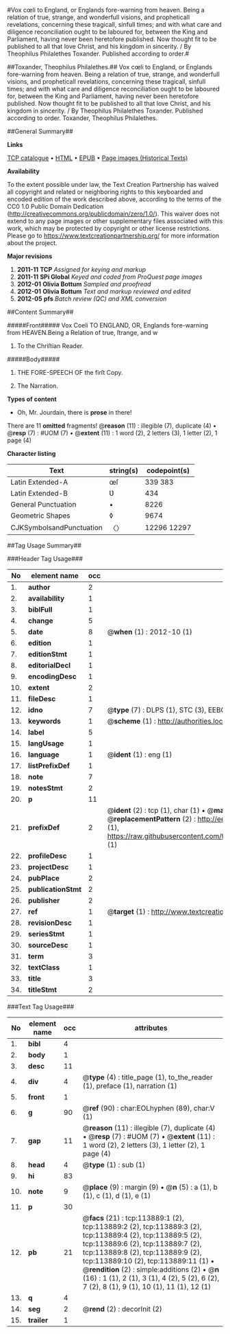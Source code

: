 #Vox cœli to England, or Englands fore-warning from heaven. Being a relation of true, strange, and wonderfull visions, and propheticall revelations, concerning these tragicall, sinfull times; and with what care and diligence reconciliation ought to be laboured for, between the King and Parliament, having never been heretofore published. Now thought fit to be published to all that love Christ, and his kingdom in sincerity. / By Theophilus Philalethes Toxander. Published according to order.#

##Toxander, Theophilus Philalethes.##
Vox cœli to England, or Englands fore-warning from heaven. Being a relation of true, strange, and wonderfull visions, and propheticall revelations, concerning these tragicall, sinfull times; and with what care and diligence reconciliation ought to be laboured for, between the King and Parliament, having never been heretofore published. Now thought fit to be published to all that love Christ, and his kingdom in sincerity. / By Theophilus Philalethes Toxander. Published according to order.
Toxander, Theophilus Philalethes.

##General Summary##

**Links**

[TCP catalogue](http://www.ota.ox.ac.uk/tcp/)  • 
[HTML](http://tei.it.ox.ac.uk/tcp/Texts-HTML/free/A96/A96024.html)  • 
[EPUB](http://tei.it.ox.ac.uk/tcp/Texts-EPUB/free/A96/A96024.epub) • 
[Page images (Historical Texts)](https://historicaltexts.jisc.ac.uk/eebo-99861746e)

**Availability**

To the extent possible under law, the Text Creation Partnership has waived all copyright and related or neighboring rights to this keyboarded and encoded edition of the work described above, according to the terms of the CC0 1.0 Public Domain Dedication (http://creativecommons.org/publicdomain/zero/1.0/). This waiver does not extend to any page images or other supplementary files associated with this work, which may be protected by copyright or other license restrictions. Please go to https://www.textcreationpartnership.org/ for more information about the project.

**Major revisions**

1. __2011-11__ __TCP__ *Assigned for keying and markup*
1. __2011-11__ __SPi Global__ *Keyed and coded from ProQuest page images*
1. __2012-01__ __Olivia Bottum__ *Sampled and proofread*
1. __2012-01__ __Olivia Bottum__ *Text and markup reviewed and edited*
1. __2012-05__ __pfs__ *Batch review (QC) and XML conversion*

##Content Summary##

#####Front#####
Vox Coeli TO ENGLAND, OR, Englands fore-warning from HEAVEN.Being a Relation of true, ſtrange, and w
1. To the Chriſtian Reader.

#####Body#####

1. THE FORE-SPEECH OF the firſt Copy.

1. The Narration.

**Types of content**

  * Oh, Mr. Jourdain, there is **prose** in there!

There are 11 **omitted** fragments! 
 @__reason__ (11) : illegible (7), duplicate (4)  •  @__resp__ (7) : #UOM (7)  •  @__extent__ (11) : 1 word (2), 2 letters (3), 1 letter (2), 1 page (4)

**Character listing**


|Text|string(s)|codepoint(s)|
|---|---|---|
|Latin Extended-A|œſ|339 383|
|Latin Extended-B|Ʋ|434|
|General Punctuation|•|8226|
|Geometric Shapes|◊|9674|
|CJKSymbolsandPunctuation|〈〉|12296 12297|

##Tag Usage Summary##

###Header Tag Usage###

|No|element name|occ|attributes|
|---|---|---|---|
|1.|__author__|2||
|2.|__availability__|1||
|3.|__biblFull__|1||
|4.|__change__|5||
|5.|__date__|8| @__when__ (1) : 2012-10 (1)|
|6.|__edition__|1||
|7.|__editionStmt__|1||
|8.|__editorialDecl__|1||
|9.|__encodingDesc__|1||
|10.|__extent__|2||
|11.|__fileDesc__|1||
|12.|__idno__|7| @__type__ (7) : DLPS (1), STC (3), EEBO-CITATION (1), PROQUEST (1), VID (1)|
|13.|__keywords__|1| @__scheme__ (1) : http://authorities.loc.gov/ (1)|
|14.|__label__|5||
|15.|__langUsage__|1||
|16.|__language__|1| @__ident__ (1) : eng (1)|
|17.|__listPrefixDef__|1||
|18.|__note__|7||
|19.|__notesStmt__|2||
|20.|__p__|11||
|21.|__prefixDef__|2| @__ident__ (2) : tcp (1), char (1)  •  @__matchPattern__ (2) : ([0-9\-]+):([0-9IVX]+) (1), (.+) (1)  •  @__replacementPattern__ (2) : http://eebo.chadwyck.com/downloadtiff?vid=$1&page=$2 (1), https://raw.githubusercontent.com/textcreationpartnership/Texts/master/tcpchars.xml#$1 (1)|
|22.|__profileDesc__|1||
|23.|__projectDesc__|1||
|24.|__pubPlace__|2||
|25.|__publicationStmt__|2||
|26.|__publisher__|2||
|27.|__ref__|1| @__target__ (1) : http://www.textcreationpartnership.org/docs/. (1)|
|28.|__revisionDesc__|1||
|29.|__seriesStmt__|1||
|30.|__sourceDesc__|1||
|31.|__term__|3||
|32.|__textClass__|1||
|33.|__title__|3||
|34.|__titleStmt__|2||


###Text Tag Usage###

|No|element name|occ|attributes|
|---|---|---|---|
|1.|__bibl__|4||
|2.|__body__|1||
|3.|__desc__|11||
|4.|__div__|4| @__type__ (4) : title_page (1), to_the_reader (1), preface (1), narration (1)|
|5.|__front__|1||
|6.|__g__|90| @__ref__ (90) : char:EOLhyphen (89), char:V (1)|
|7.|__gap__|11| @__reason__ (11) : illegible (7), duplicate (4)  •  @__resp__ (7) : #UOM (7)  •  @__extent__ (11) : 1 word (2), 2 letters (3), 1 letter (2), 1 page (4)|
|8.|__head__|4| @__type__ (1) : sub (1)|
|9.|__hi__|83||
|10.|__note__|9| @__place__ (9) : margin (9)  •  @__n__ (5) : a (1), b (1), c (1), d (1), e (1)|
|11.|__p__|30||
|12.|__pb__|21| @__facs__ (21) : tcp:113889:1 (2), tcp:113889:2 (2), tcp:113889:3 (2), tcp:113889:4 (2), tcp:113889:5 (2), tcp:113889:6 (2), tcp:113889:7 (2), tcp:113889:8 (2), tcp:113889:9 (2), tcp:113889:10 (2), tcp:113889:11 (1)  •  @__rendition__ (2) : simple:additions (2)  •  @__n__ (16) : 1 (1), 2 (1), 3 (1), 4 (2), 5 (2), 6 (2), 7 (2), 8 (1), 9 (1), 10 (1), 11 (1), 12 (1)|
|13.|__q__|4||
|14.|__seg__|2| @__rend__ (2) : decorInit (2)|
|15.|__trailer__|1||
